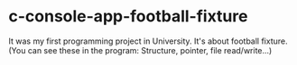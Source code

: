 # c-console-app-football-fixture
It was my first programming project in University. It's about football fixture. (You can see these in the program: Structure, pointer, file read/write...)
